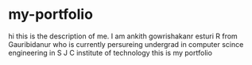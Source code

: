 # my-portfolio
hi this is the description of me. I am ankith gowrishakanr esturi R from Gauribidanur who is currently persureing undergrad in computer scince engineering in S J C institute of technology this is my portfolio
